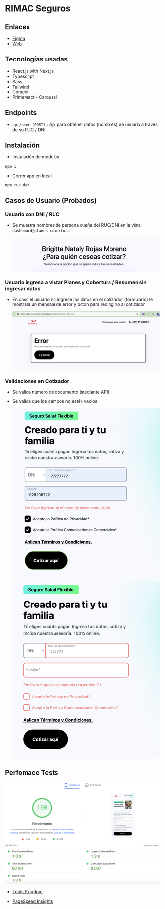 # RIMAC Seguros

## Enlaces

- [Figma](https://www.figma.com/file/KGftIKxhcVm41kTKMsfTh2/Frontend-Challenge-2023?type=design&node-id=12%3A156559&mode=design&t=KfEDYSK5G58rqxia-1)
- [Web](https://rimac-seguros-gamma.vercel.app/)

## Tecnologías usadas

- React.js with Next.js
- Typescript
- Sass
- Tailwind
- Context
- Primereact - Carousel

## Endpoints

- `api/user (POST)` : Api para obtener datos (nombres) de usuario a través de su RUC / DNI

## Instalación

- Instalación de modulos

```
npm i
```

- Correr app en local

```
npm run dev
```

## Casos de Usuario (Probados)

### Usuario con DNI / RUC

- Se muestra nombres de persona dueña del RUC/DNI en la vista `dashboard/planes-cobertura`

  ![Planes](./screenshots/screenshot-1.png)

### Usuario ingresa a vistar Planes y Cobertura / Resumen sin ingresar datos

- En caso el usuario no ingrese los datos en el cotizador (formulario) le mostrara un mensaje de error y botón para redirigirlo al cotizador

  ![Error](./screenshots/screenshot-2.png)

### Validaciones en Cotizador

- Se valida número de documento (mediante API)
- Se valida que los campos no estén vacios

  ![Validaciones - Form](./screenshots/screenshot-3.png)
  ![Validaciones - Form](./screenshots/screenshot-4.png)

## Perfomace Tests

![Perfomace](./screenshots/screenshot-performace.png)

- [Tools Pingdom](https://tools.pingdom.com/)

- [PageSpeed Insights](https://pagespeed.web.dev/)
